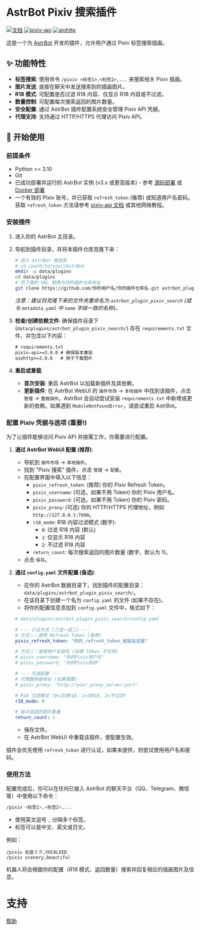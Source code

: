 # AstrBot Pixiv 搜索插件

[![文档](https://img.shields.io/badge/AstrBot-%E6%96%87%E6%A1%A3-blue)](https://astrbot.app)
[![pixiv-api](https://img.shields.io/pypi/v/pixiv-api.svg)](https://pypi.org/project/pixiv-api/)
[![aiohttp](https://img.shields.io/pypi/v/aiohttp.svg)](https://pypi.org/project/aiohttp/)

这是一个为 [AstrBot](https://astrbot.app) 开发的插件，允许用户通过 Pixiv 标签搜索插画。

## ✨ 功能特性

*   **标签搜索**: 使用命令 `/pixiv <标签1>,<标签2>,...` 来搜索相关 Pixiv 插画。
*   **图片发送**: 直接在聊天中发送搜索到的插画图片。
*   **R18 模式**: 可配置是否过滤 R18 内容、仅显示 R18 内容或不过滤。
*   **数量控制**: 可配置每次搜索返回的图片数量。
*   **安全配置**: 通过 AstrBot 插件配置系统安全管理 Pixiv API 凭据。
*   **代理支持**: 支持通过 HTTP/HTTPS 代理访问 Pixiv API。

## 🚀 开始使用

### 前提条件

*   Python >= 3.10
*   Git
*   已成功部署并运行的 AstrBot 实例 (v3.x 或更高版本) - 参考 [源码部署](https://astrbot.app/deploy/astrbot/cli.html) 或 [Docker 部署](https://astrbot.app/deploy/astrbot/docker.html)
*   一个有效的 Pixiv 账号，并已获取 `refresh_token` (推荐) 或知道用户名密码。获取 `refresh_token` 方法请参考 [pixiv-api 文档](https://pixiv-api.readthedocs.io/en/latest/authentication.html) 或其他网络教程。

### 安装插件

1.  进入你的 AstrBot 主目录。
2.  导航到插件目录，并将本插件仓库克隆下来：
    ```bash
    # 进入 AstrBot 根目录
    # cd /path/to/your/AstrBot
    mkdir -p data/plugins
    cd data/plugins
    # 将下面的 URL 替换为你的插件仓库地址
    git clone https://github.com/你的用户名/你的插件仓库名.git astrbot_plugin_pixiv_search
    ```
    *注意：建议将克隆下来的文件夹重命名为 `astrbot_plugin_pixiv_search` (或与 `metadata.yaml` 中 `name` 字段一致的名称)。*

3.  **检查/创建依赖文件**: 确保插件目录下 (`data/plugins/astrbot_plugin_pixiv_search/`) 存在 `requirements.txt` 文件，并包含以下内容：
    ```txt:requirements.txt
    # requirements.txt
    pixiv-api>=3.0.0 # 确保版本兼容
    aiohttp>=3.8.0   # 用于下载图片
    ```

4.  **重启或重载**:
    *   **首次安装**: 重启 AstrBot 以加载新插件及其依赖。
    *   **更新插件**: 在 AstrBot WebUI 的 `插件市场` -> `本地插件` 中找到该插件，点击 `管理` -> `重载插件`。AstrBot 会自动尝试安装 `requirements.txt` 中新增或更新的依赖。如果遇到 `ModuleNotFoundError`，请尝试重启 AstrBot。

### 配置 Pixiv 凭据与选项 (重要!)

为了让插件能够访问 Pixiv API 并按需工作，你需要进行配置。

1.  **通过 AstrBot WebUI 配置 (推荐)**:
    *   导航到 `插件市场` -> `本地插件`。
    *   找到 "Pixiv 搜索" 插件，点击 `管理` -> `配置`。
    *   在配置界面中填入以下信息：
        *   `pixiv_refresh_token`: (推荐) 你的 Pixiv Refresh Token。
        *   `pixiv_username`: (可选，如果不用 Token) 你的 Pixiv 用户名。
        *   `pixiv_password`: (可选，如果不用 Token) 你的 Pixiv 密码。
        *   `pixiv_proxy`: (可选) 你的 HTTP/HTTPS 代理地址，例如 `http://127.0.0.1:7890`。
        *   `r18_mode`: R18 内容过滤模式 (数字):
            *   `0`: 过滤 R18 内容 (默认)
            *   `1`: 仅显示 R18 内容
            *   `2`: 不过滤 R18 内容
        *   `return_count`: 每次搜索返回的图片数量 (数字，默认为 1)。
    *   点击 `保存`。

2.  **通过 `config.yaml` 文件配置 (备选)**:
    *   在你的 AstrBot 数据目录下，找到插件的配置目录：`data/plugins/astrbot_plugin_pixiv_search/`。
    *   在该目录下创建一个名为 `config.yaml` 的文件 (如果不存在)。
    *   将你的配置信息添加到 `config.yaml` 文件中，格式如下：

    ```yaml
    # data/plugins/astrbot_plugin_pixiv_search/config.yaml

    # --- 认证方式 (三选一或二) ---
    # 方式一：使用 Refresh Token (推荐)
    pixiv_refresh_token: "你的_refresh_token_粘贴在这里"

    # 方式二：使用用户名密码 (如果 Token 不可用)
    # pixiv_username: "你的Pixiv用户名"
    # pixiv_password: "你的Pixiv密码"

    # --- 可选配置 ---
    # 代理服务器地址 (如果需要)
    # pixiv_proxy: "http://your_proxy_server:port"

    # R18 过滤模式 (0=过滤R18, 1=仅R18, 2=不过滤)
    r18_mode: 0

    # 每次返回的图片数量
    return_count: 1
    ```
    *   保存文件。
    *   在 AstrBot WebUI 中重载该插件，使配置生效。

插件会优先使用 `refresh_token` 进行认证，如果未提供，则尝试使用用户名和密码。

### 使用方法

配置完成后，你可以在任何已接入 AstrBot 的聊天平台（QQ、Telegram、微信等）中使用以下命令：

```bash
/pixiv <标签1>,<标签2>,...
```

*   使用英文逗号 `,` 分隔多个标签。
*   标签可以是中文、英文或日文。

例如：

```
/pixiv 初音ミク,VOCALOID
/pixiv scenery,beautiful
```

机器人将会根据你的配置（R18 模式、返回数量）搜索并回复相应的插画图片及信息。

# 支持

[帮助](https://astrbot.app/)